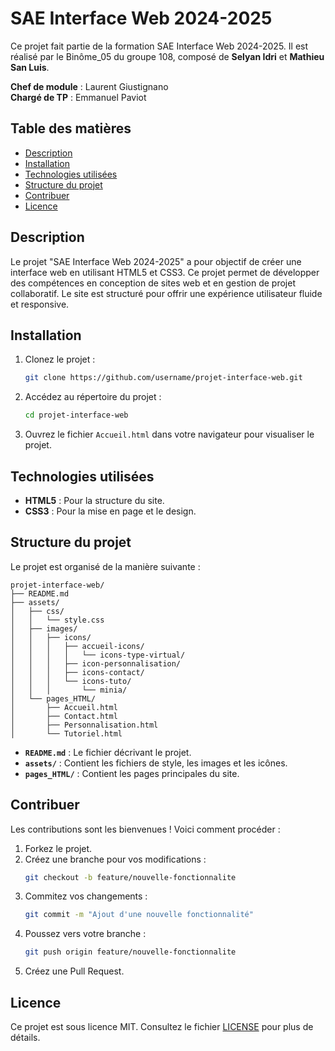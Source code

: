 # SAE Interface Web 2024-2025

Ce projet fait partie de la formation SAE Interface Web 2024-2025. Il est réalisé par le Binôme_05 du groupe 108, composé de **Selyan Idri** et **Mathieu San Luis**.

**Chef de module** : Laurent Giustignano  
**Chargé de TP** : Emmanuel Paviot

## Table des matières
- [Description](#description)
- [Installation](#installation)
- [Technologies utilisées](#technologies-utilisées)
- [Structure du projet](#structure-du-projet)
- [Contribuer](#contribuer)
- [Licence](#licence)

## Description

Le projet "SAE Interface Web 2024-2025" a pour objectif de créer une interface web en utilisant HTML5 et CSS3. Ce projet permet de développer des compétences en conception de sites web et en gestion de projet collaboratif. Le site est structuré pour offrir une expérience utilisateur fluide et responsive.

## Installation

1. Clonez le projet :
   ```bash
   git clone https://github.com/username/projet-interface-web.git
   ```
2. Accédez au répertoire du projet :
   ```bash
   cd projet-interface-web
   ```
3. Ouvrez le fichier `Accueil.html` dans votre navigateur pour visualiser le projet.

## Technologies utilisées

- **HTML5** : Pour la structure du site.
- **CSS3** : Pour la mise en page et le design.

## Structure du projet

Le projet est organisé de la manière suivante :

```
projet-interface-web/
├── README.md
├── assets/
│   ├── css/
│   │   └── style.css
│   ├── images/
│   │   ├── icons/
│   │   │   ├── accueil-icons/
│   │   │   │   └── icons-type-virtual/
│   │   │   ├── icon-personnalisation/
│   │   │   ├── icons-contact/
│   │   │   └── icons-tuto/
│   │   │       └── minia/
│   └── pages_HTML/
│       ├── Accueil.html
│       ├── Contact.html
│       ├── Personnalisation.html
│       └── Tutoriel.html
```

- **`README.md`** : Le fichier décrivant le projet.
- **`assets/`** : Contient les fichiers de style, les images et les icônes.
- **`pages_HTML/`** : Contient les pages principales du site.

## Contribuer

Les contributions sont les bienvenues ! Voici comment procéder :

1. Forkez le projet.
2. Créez une branche pour vos modifications :
   ```bash
   git checkout -b feature/nouvelle-fonctionnalite
   ```
3. Commitez vos changements :
   ```bash
   git commit -m "Ajout d'une nouvelle fonctionnalité"
   ```
4. Poussez vers votre branche :
   ```bash
   git push origin feature/nouvelle-fonctionnalite
   ```
5. Créez une Pull Request.

## Licence

Ce projet est sous licence MIT. Consultez le fichier [LICENSE](LICENSE) pour plus de détails.

